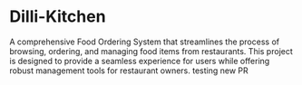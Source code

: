 # Dilli-Kitchen
A comprehensive Food Ordering System that streamlines the process of browsing, ordering, and managing food items from restaurants. This project is designed to provide a seamless experience for users while offering robust management tools for restaurant owners.
testing new PR